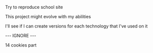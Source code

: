Try to reproduce school site




This project might evolve with my abilities




I'll see if I can create versions for each technology that I've used on it 

---  IGNORE  ---

14 cookies part